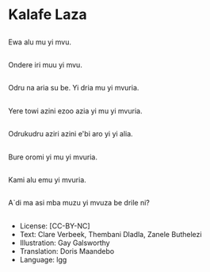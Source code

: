 # Kalafe Laza

##
Ewa alu mu yi mvu.

##
Ondere iri muu yi mvu.

##
Odru na aria su be. Yi
dria mu yi mvuria.

##
Yere towi azini ezoo azia
yi mu yi mvuria.

##
Odrukudru aziri azini
e'bi aro yi yi alia.

##
Bure oromi yi mu yi
mvuria.

##
Kami alu emu yi
mvuria.

##
A`di ma asi mba muzu
yi mvuza be drile ni?

##
* License: [CC-BY-NC]
* Text: Clare Verbeek, Thembani Dladla, Zanele Buthelezi
* Illustration: Gay Galsworthy
* Translation: Doris Maandebo
* Language: lgg
